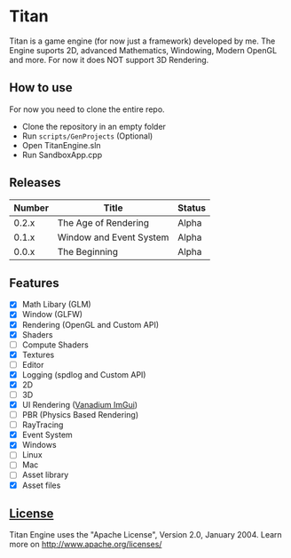 # Titan

Titan is a game engine (for now just a framework) developed by me.
The Engine suports 2D, advanced Mathematics, Windowing, Modern OpenGL and more.
For now it does NOT support 3D Rendering.

## How to use

For now you need to clone the entire repo.

- Clone the repository in an empty folder
- Run `scripts/GenProjects` (Optional)
- Open TitanEngine.sln
- Run SandboxApp.cpp

## Releases

| Number | Title                   | Status |
| ------ | ----------------------- | ------ |
| 0.2.x  | The Age of Rendering    | Alpha  |
| 0.1.x  | Window and Event System | Alpha  |
| 0.0.x  | The Beginning           | Alpha  |

## Features

- [x] Math Libary (GLM)
- [x] Window (GLFW)
- [x] Rendering (OpenGL and Custom API)
- [x] Shaders
- [ ] Compute Shaders
- [x] Textures
- [ ] Editor
- [x] Logging (spdlog and Custom API)
- [x] 2D
- [ ] 3D
- [x] UI Rendering ([Vanadium ImGui](https://github.com/TerraCraftere3/vanadium-imgui))
- [ ] PBR (Physics Based Rendering)
- [ ] RayTracing
- [x] Event System
- [x] Windows
- [ ] Linux
- [ ] Mac
- [ ] Asset library
- [x] Asset files

## [License](https://github.com/TerraCraftere3/Titan/blob/main/LICENSE)

Titan Engine uses the "Apache License", Version 2.0, January 2004. Learn more on http://www.apache.org/licenses/
